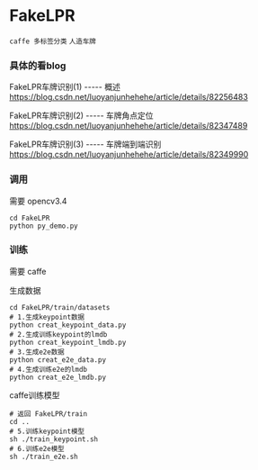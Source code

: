 # FakeLPR

`caffe 多标签分类`
`人造车牌`

### 具体的看blog

FakeLPR车牌识别(1) ----- 概述 
https://blog.csdn.net/luoyanjunhehehe/article/details/82256483

FakeLPR车牌识别(2) ----- 车牌角点定位 
https://blog.csdn.net/luoyanjunhehehe/article/details/82347489

FakeLPR车牌识别(3) ----- 车牌端到端识别 
https://blog.csdn.net/luoyanjunhehehe/article/details/82349990

### 调用
需要 opencv3.4
```
cd FakeLPR
python py_demo.py
```

### 训练
需要 caffe

生成数据
```
cd FakeLPR/train/datasets
# 1.生成keypoint数据
python creat_keypoint_data.py
# 2.生成训练keypoint的lmdb
python creat_keypoint_lmdb.py
# 3.生成e2e数据
python creat_e2e_data.py
# 4.生成训练e2e的lmdb
python creat_e2e_lmdb.py
```
caffe训练模型
```
# 返回 FakeLPR/train
cd ..
# 5.训练keypoint模型
sh ./train_keypoint.sh
# 6.训练e2e模型
sh ./train_e2e.sh
```

